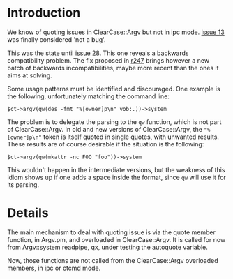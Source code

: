 # Introduction #

We know of quoting issues in ClearCase::Argv but not in ipc mode.
[issue 13](http://code.google.com/p/clearcase-cpan/issues/detail?id=13) was finally considered 'not a bug'.

This was the state until [issue 28](http://code.google.com/p/clearcase-cpan/issues/detail?can=1&q=28&colspec=ID%20Type%20Status%20Priority%20Milestone%20Owner%20Summary&id=28).
This one reveals a backwards compatibility problem.
The fix proposed in [r247](http://code.google.com/p/clearcase-cpan/source/detail?r=247) brings however a new batch of backwards incompatibilities, maybe more recent than the ones it aims at solving.

Some usage patterns must be identified and discouraged.
One example is the following, unfortunately matching the command line:
```
$ct->argv(qw(des -fmt "%[owner]p\n" vob:.))->system
```

The problem is to delegate the parsing to the `qw` function, which is not part of ClearCase::Argv. In old and new versions of ClearCase::Argv, the `"%[owner]p\n"` token is itself quoted in single quotes, with unwanted results.
These results are of course desirable if the situation is the following:
```
$ct->argv(qw(mkattr -nc FOO "foo"))->system
```

This wouldn't happen in the intermediate versions, but the weakness of this idiom shows up if one adds a space inside the format, since `qw` will use it for its parsing.

# Details #

The main mechanism to deal with quoting issue is via the quote member function, in Argv.pm, and overloaded in ClearCase::Argv.
It is called for now from Argv::system readpipe, qx, under testing the autoquote variable.

Now, those functions are not called from the ClearCase::Argv overloaded members, in ipc or ctcmd mode.